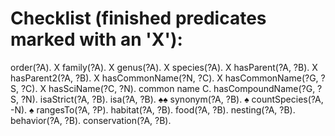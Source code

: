 # Checklist (finished predicates marked with an 'X'):

order(?A). X
family(?A). X
genus(?A). X
species(?A). X
hasParent(?A, ?B). X
hasParent2(?A, ?B). X
hasCommonName(?N, ?C). X
hasCommonName(?G, ?S, ?C). X
hasSciName(?C, ?N).
common name C.
hasCompoundName(?G, ?S, ?N).
isaStrict(?A, ?B).
isa(?A, ?B). ♠♠
synonym(?A, ?B). ♠
countSpecies(?A, -N). ♠
rangesTo(?A, ?P).
habitat(?A, ?B).
food(?A, ?B).
nesting(?A, ?B).
behavior(?A, ?B).
conservation(?A, ?B).
